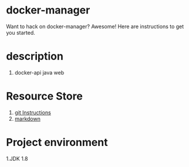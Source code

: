 # docker-manager
Want to hack on docker-manager? Awesome! Here are instructions to get you
started.

# description

1. docker-api java web 

# Resource Store

1. [git Instructions](https://www.liaoxuefeng.com/wiki/0013739516305929606dd18361248578c67b8067c8c017b000/00137628548491051ccfaef0ccb470894c858999603fedf000)
2. [markdown](https://www.appinn.com/markdown/)

# Project environment
 
1.JDK 1.8
